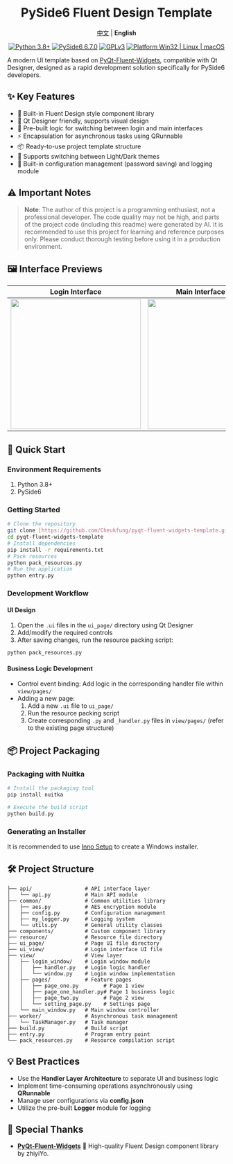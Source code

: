 <h1 align="center">
  PySide6 Fluent Design Template
</h1>

<div align="center">

[中文](README.md) | **English**

[![Python 3.8+](https://img.shields.io/badge/Python-3.8%2B-blue?color=#4ec820)]()
[![PySide6 6.7.0](https://img.shields.io/badge/PySide6-6.7.0-green?color=#4ec820)]()
[![GPLv3](https://img.shields.io/badge/License-GPLv3-blue?color=#4ec820)](../LICENSE)
[![Platform Win32 | Linux | macOS](https://img.shields.io/badge/Platform-Win32%20|%20Linux%20|%20macOS-blue?color=#4ec820)]()

</div>

A modern UI template based on [PyQt-Fluent-Widgets](https://github.com/zhiyiYo/PyQt-Fluent-Widgets/), compatible with Qt Designer, designed as a rapid development solution specifically for PySide6 developers.

## ✨ Key Features

- 🎨 Built-in Fluent Design style component library
- 📝 Qt Designer friendly, supports visual design
- 🔄 Pre-built logic for switching between login and main interfaces
- ⚡ Encapsulation for asynchronous tasks using QRunnable
- 📦 Ready-to-use project template structure
- 🌙 Supports switching between Light/Dark themes
- 📌 Built-in configuration management (password saving) and logging module

## ⚠️ Important Notes

> **Note**: The author of this project is a programming enthusiast, not a professional developer. The code quality may not be high, and parts of the project code (including this readme) were generated by AI. It is recommended to use this project for learning and reference purposes only. Please conduct thorough testing before using it in a production environment.

## 🖼 Interface Previews

| Login Interface                                                                                                                   | Main Interface (Light)                                                                                                                      | Main Interface (Dark)                                                                                                                     |
|-------------------------------------------------------------------------------------------------------------------------------|-------------------------------------------------------------------------------------------------------------------------------------|-----------------------------------------------------------------------------------------------------------------------------------|
| <img src="https://github.com/Cheukfung/pyqt-fluent-widgets-template/blob/pyside6/screen_shot/login.png?raw=true" width="300"> | <img src="https://github.com/Cheukfung/pyqt-fluent-widgets-template/blob/pyside6/screen_shot/main_window.png?raw=true" width="300"> | <img src="https://github.com/Cheukfung/pyqt-fluent-widgets-template/blob/pyside6/screen_shot/main_dark.png?raw=true" width="300"> |

## 🚀 Quick Start

### Environment Requirements

1. Python 3.8+
2. PySide6

### Getting Started

```bash
# Clone the repository
git clone [https://github.com/Cheukfung/pyqt-fluent-widgets-template.git](https://github.com/Cheukfung/pyqt-fluent-widgets-template.git)
cd pyqt-fluent-widgets-template
# Install dependencies
pip install -r requirements.txt
# Pack resources
python pack_resources.py
# Run the application
python entry.py
```

### Development Workflow

#### UI Design

1. Open the `.ui` files in the `ui_page/` directory using Qt Designer
2. Add/modify the required controls
3. After saving changes, run the resource packing script:

```bash
python pack_resources.py
```

#### Business Logic Development

- Control event binding: Add logic in the corresponding handler file within `view/pages/`
- Adding a new page:
    1. Add a new `.ui` file to `ui_page/`
    2. Run the resource packing script
    3. Create corresponding `.py` and `_handler.py` files in `view/pages/` (refer to the existing page structure)

## 📦 Project Packaging

### Packaging with Nuitka

```bash
# Install the packaging tool
pip install nuitka

# Execute the build script
python build.py
```

### Generating an Installer

It is recommended to use [Inno Setup](https://jrsoftware.org/isinfo.php) to create a Windows installer.

## 🛠 Project Structure

```
├── api/                 # API interface layer
│   └── api.py           # Main API module
├── common/              # Common utilities library
│   ├── aes.py           # AES encryption module
│   ├── config.py        # Configuration management
│   ├── my_logger.py     # Logging system
│   └── utils.py         # General utility classes
├── components/          # Custom component library
├── resource/            # Resource file directory
├── ui_page/             # Page UI file directory
├── ui_view/             # Login interface UI file
├── view/                # View layer
│   ├── login_window/    # Login window module
│   │   ├── handler.py   # Login logic handler
│   │   └── window.py    # Login window implementation
│   ├── pages/           # Feature pages
│   │   ├── page_one.py        # Page 1 view
│   │   ├── page_one_handler.py# Page 1 business logic
│   │   ├── page_two.py        # Page 2 view
│   │   └── setting_page.py    # Settings page
│   └── main_window.py   # Main window controller
├── worker/              # Asynchronous task management
│   └── TaskManager.py   # Task manager
├── build.py             # Build script
├── entry.py             # Program entry point
└── pack_resources.py    # Resource compilation script
```

## 💡 Best Practices

- Use the **Handler Layer Architecture** to separate UI and business logic
- Implement time-consuming operations asynchronously using **QRunnable**
- Manage user configurations via **config.json**
- Utilize the pre-built **Logger** module for logging

## 🙏 Special Thanks

- **[PyQt-Fluent-Widgets](https://github.com/zhiyiYo/PyQt-Fluent-Widgets)** 🎨 High-quality Fluent Design component library by zhiyiYo.
